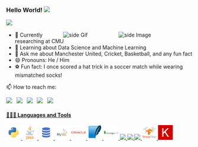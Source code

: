 ### Hello World!  <img src="https://github.com/sciencepal/sciencepal/blob/master/assets/Hi.gif" width="29px">
  ![](https://komarev.com/ghpvc/?username=sciencepal&label=Profile%20Visits&color=blue&style=for-the-badge)
  
<img src="https://github.com/sciencepal/sciencepal/blob/master/assets/life_balance.gif" alt="side Image" align="right" width="200" height="auto" />
<a href="https://ko-fi.com/sciencepal"> <img src="https://media3.giphy.com/media/ZEB6yFbLnhyQf7g3hn/giphy.gif" alt="side Gif" align="right" width="150" height="auto"/> </a>
  
  - 🔭 Currently researching at CMU
  - 🌱 Learning about Data Science and Machine Learning
  - 💬 Ask me about Manchester United, Cricket, Basketball, and any fun fact
  - 😄 Pronouns: He / Him
  - ⚽ Fun fact: I once scored a hat trick in a soccer match while wearing mismatched socks!

📫 How to reach me: &nbsp;&nbsp; 

[<img src="https://upload.wikimedia.org/wikipedia/commons/8/83/Steam_icon_logo.svg" width="3.5%"/>](https://steamcommunity.com/id/iconic_dark/)  &nbsp; [<img src="https://github.com/sciencepal/sciencepal/blob/master/assets/discord-round.svg" width="3.5%"/>]()  &nbsp; [<img src="https://img.icons8.com/color/48/000000/twitter.png" width="3.5%"/>](https://twitter.com/alshishaunak)  &nbsp; [<img src="https://img.icons8.com/color/48/000000/linkedin.png" width="3.5%"/>](https://www.linkedin.com/in/shaunak-alshi-619469186)  &nbsp;  <a href="mailto:shaunak111sa@gmail.com"> <img src="https://img.icons8.com/fluent/48/000000/gmail.png" width="3.5%"/>
  


#### 👨🏻‍💻 Languages and Tools

<img height="40" src="https://raw.githubusercontent.com/github/explore/master/topics/python/python.png">
<img height="40" src="https://raw.githubusercontent.com/github/explore/master/topics/java/java.png">
<img height="40" src="https://raw.githubusercontent.com/github/explore/master/topics/sql/sql.png">
<img height="40" src="https://raw.githubusercontent.com/github/explore/master/topics/mysql/mysql.png">
<img height="40" src="https://raw.githubusercontent.com/github/explore/master/topics/oracle/oracle.png">
<img height="40" src="https://raw.githubusercontent.com/github/explore/master/topics/sqlite/sqlite.png">
<img height="40" src="https://raw.githubusercontent.com/github/explore/master/topics/mongodb/mongodb.png">
<img height="40" src="https://raw.githubusercontent.com/github/explore/master/topics/aws-glue/aws-glue.png">
<img height="40" src="https://raw.githubusercontent.com/github/explore/master/topics/airflow/airflow.png">
<img height="40" src="https://raw.githubusercontent.com/github/explore/master/topics/aws-s3/aws-s3.png">
<img height="40" src="https://raw.githubusercontent.com/github/explore/master/topics/tensorflow/tensorflow.png">
<img height="40" src="https://raw.githubusercontent.com/github/explore/master/topics/keras/keras.png">











